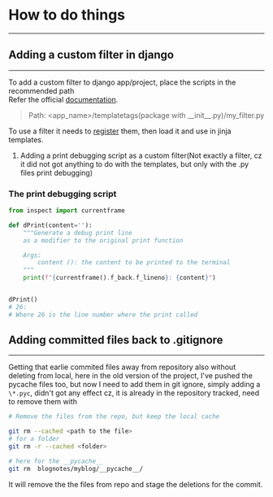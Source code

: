 # How to do things

---

## Adding a custom filter in django

---

To add a custom filter to django app/project, place the scripts in the recommended path\
Refer the official [documentation](https://docs.djangoproject.com/en/3.1/howto/custom-template-tags/).

> Path: <app_name>/templatetags(package with \_\_init\_\_.py)/my_filter.py

To use a filter it needs to [register](https://docs.djangoproject.com/en/3.1/howto/custom-template-tags/#registering-custom-filters) them, then load it and use in jinja templates.

1. Adding a print debugging script as a custom filter(Not exactly a filter, cz it did not got anything to do with the templates, but only with the .py files print debugging)

### The print debugging script

```python
from inspect import currentframe

def dPrint(content=''):
    """Generate a debug print line
    as a modifier to the original print function

    Args:
        content (): the content to be printed to the terminal
    """
    print(f"{currentframe().f_back.f_lineno}: {content}")


dPrint()
# 26:
# Where 26 is the line number where the print called

```

## Adding committed files back to .gitignore

---

Getting that earlie commited files away from repository also without deleting from local, here in the old version of the project, I've pushed the pycache files too, but now I need to add them in git ignore, simply adding a `\*.pyc`, didn't got any effect cz, it is already in the repository tracked,
need to remove them with

```bash
# Remove the files from the repo, but keep the local cache

git rm --cached <path to the file>
# for a folder
git rm -r --cached <folder>

# here for the __pycache__
git rm  blognotes/myblog/__pycache__/

```

It will remove the the files from repo and stage the deletions for the commit.
